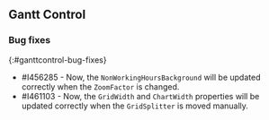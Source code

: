 ## Gantt Control

### Bug fixes
{:#ganttcontrol-bug-fixes}

* \#I456285 - Now, the `NonWorkingHoursBackground` will be updated correctly when the `ZoomFactor` is changed.
* \#I461103 - Now, the `GridWidth` and `ChartWidth` properties will be updated correctly when the `GridSplitter` is moved manually.